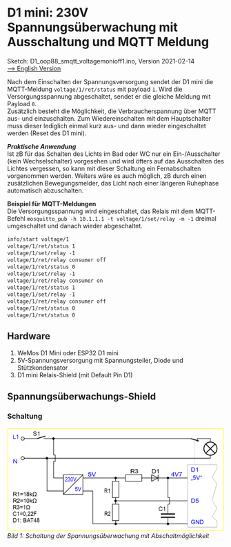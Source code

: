 # D1 mini: 230V Spannungs&uuml;berwachung mit Ausschaltung und MQTT Meldung
Sketch: D1_oop88_smqtt_voltagemonioff1.ino, Version 2021-02-14   
[--> English Version](./README.md "English Version")   

Nach dem Einschalten der Spannungsversorgung sendet der D1 mini die MQTT-Meldung `voltage/1/ret/status` mit payload `1`. Wird die Versorgungsspannung abgeschaltet, sendet er die gleiche Meldung mit Payload `0`.   
Zus&auml;tzlich besteht die M&ouml;glichkeit, die Verbraucherspannung &uuml;ber MQTT aus- und einzuschalten. Zum Wiedereinschalten mit dem Hauptschalter muss dieser lediglich einmal kurz aus- und dann wieder eingeschaltet werden (Reset des D1 mini).

__*Praktische Anwendung*__   
Ist zB f&uuml;r das Schalten des Lichts im Bad oder WC nur ein Ein-/Ausschalter (kein Wechselschalter) vorgesehen und wird &ouml;fters auf das Ausschalten des Lichtes vergessen, so kann mit dieser Schaltung ein Fernabschalten vorgenommen werden. Weiters w&auml;re es auch m&ouml;glich, zB durch einen zus&auml;tzlichen Bewegungsmelder, das Licht nach einer l&auml;ngeren Ruhephase automatisch abzuschalten.   

**Beispiel f&uuml;r MQTT-Meldungen**   
Die Versorgungsspannung wird eingeschaltet, das Relais mit dem MQTT-Befehl `mosquitto_pub -h 10.1.1.1 -t voltage/1/set/relay -m -1` dreimal umgeschaltet und danach wieder abgeschaltet.   
```
info/start voltage/1
voltage/1/ret/status 1
voltage/1/set/relay -1
voltage/1/ret/relay consumer off
voltage/1/ret/status 0
voltage/1/set/relay -1
voltage/1/ret/relay consumer on
voltage/1/ret/status 1
voltage/1/set/relay -1
voltage/1/ret/relay consumer off
voltage/1/ret/status 0
voltage/1/ret/status 0
```

## Hardware
1. WeMos D1 Mini oder ESP32 D1 mini   
2. 5V-Spannungsversorgung mit Spannungsteiler, Diode und St&uuml;tzkondensator   
3. D1 mini Relais-Shield (mit Default Pin D1)

## Spannungs&uuml;berwachungs-Shield
### Schaltung
![Spannungs&uuml;berwachung-Schaltung](./images/D1_voltagemonioff1_circuit.png "Spannungs&uuml;berwachung-Schaltung")   
_Bild 1: Schaltung der Spannungs&uuml;berwachung mit Abschaltm&ouml;glichkeit_   
